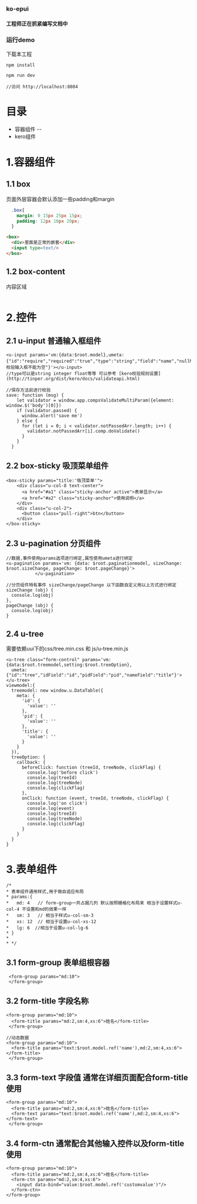 ### ko-epui

#### 工程师正在抓紧编写文档中

### 运行demo

下载本工程

```
npm install

npm run dev

//访问 http://localhost:8084
```

# 目录
- 容器组件
--
- kero组件

# 1.容器组件

## 1.1 box
页面外层容器会默认添加一些padding和margin
``` css
  .box{
    margin: 0 15px 25px 15px;
    padding: 12px 10px 20px;
  }
```

``` html
<box>
  <div>里面是正常的嵌套</div>
  <input type=text/>
</box>
```

## 1.2 box-content
内容区域
```

```


# 2.控件
## 2.1 u-input 普通输入框组件
```
<u-input params='vm:{data:$root.model},umeta:{"id":"require","required":"true","type":"string","field":"name","nullMsg":"带校验输入框不能为空"}'></u-input>
//type可以是string integer float等等 可以参考 [kero校验规则设置](http://tinper.org/dist/kero/docs/validateapi.html)

//保存方法前进行校验
save: function (msg) {
    let validator = window.app.compsValidateMultiParam({element: window.$('body')[0]})
    if (validator.passed) {
      window.alert('save me')
    } else {
      for (let i = 0; i < validator.notPassedArr.length; i++) {
        validator.notPassedArr[i].comp.doValidate()
      }
    }
  }

```
## 2.2 box-sticky 吸顶菜单组件
```
<box-sticky params="title:'吸顶菜单'">
    <div class="u-col-8 text-center">
      <a href="#a1" class="sticky-anchor active">表单显示</a>
      <a href="#a2" class="sticky-anchor">使用说明</a>
    </div>
    <div class="u-col-2">
      <button class="pull-right">btn</button>
    </div>
</box-sticky>
```

## 2.3 u-pagination 分页组件
```
//数据,事件使用params选项进行绑定,属性使用umeta进行绑定
<u-pagination params='vm: {data: $root.paginationmodel, sizeChange: $root.sizeChange, pageChange: $root.pageChange}'>
           </u-pagination>

//分页组件特有事件 sizeChange/pageChange 以下函数自定义用以上方式进行绑定
sizeChange (obj) {
  console.log(obj)
},
pageChange (obj) {
  console.log(obj)
}
```
## 2.4 u-tree
需要依赖uui下的css/tree.min.css 和 js/u-tree.min.js
```
<u-tree class="form-control" params='vm:{data:$root.treemodel,setting:$root.treeOption},
  umeta:{"id":"tree","idField":"id","pidField":"pid","nameField":"title"}'>
</u-tree>
viewmodel:{
  treemodel: new window.u.DataTable({
    meta: {
      'id': {
        'value': ''
      },
      'pid': {
        'value': ''
      },
      'title': {
        'value': ''
      }
    }
  }),
  treeOption: {
    callback: {
      beforeClick: function (treeId, treeNode, clickFlag) {
        console.log('before click')
        console.log(treeId)
        console.log(treeNode)
        console.log(clickFlag)
      },
      onClick: function (event, treeId, treeNode, clickFlag) {
        console.log('on click')
        console.log(event)
        console.log(treeId)
        console.log(treeNode)
        console.log(clickFlag)
      }
    }
  }
}
```
# 3.表单组件

```
/*
* 表单组件通用样式,用于做自适应布局
* params:{
*   md: 4   // form-group一共占据几列 默认按照栅格化布局来 相当于设置样式u-col-4 不设置和md的效果一样
*   sm: 3   // 相当于样式u-col-sm-3
*   xs: 12  // 相当于设置u-col-xs-12
*   lg: 6  //相当于设置u-col-lg-6
* }
*
* */

```

## 3.1 form-group 表单组根容器
```
 <form-group params="md:10">
 </form-group>
```

## 3.2 form-title 字段名称
```
<form-group params="md:10">
  <form-title params="md:2,sm:4,xs:6">姓名</form-title>
 </form-group>

//动态数据
<form-group params="md:10">
  <form-title params="text:$root.model.ref('name'),md:2,sm:4,xs:6"></form-title>
 </form-group>
```

## 3.3 form-text 字段值 通常在详细页面配合form-title使用
```
<form-group params="md:10">
  <form-title params="md:2,sm:4,xs:6">姓名</form-title>
  <form-text params="text:$root.model.ref('name'),md:2,sm:4,xs:6"></form-text>
 </form-group>
```

## 3.4 form-ctn 通常配合其他输入控件以及form-title使用
```
<form-group params="md:10">
  <form-title params="md:2,sm:4,xs:6">姓名</form-title>
  <form-ctn params="md:2,sm:4,xs:6">
    <input data-bind="value:$root.model.ref('customvalue')"/>
  </form-ctn>
</form-group>

```
